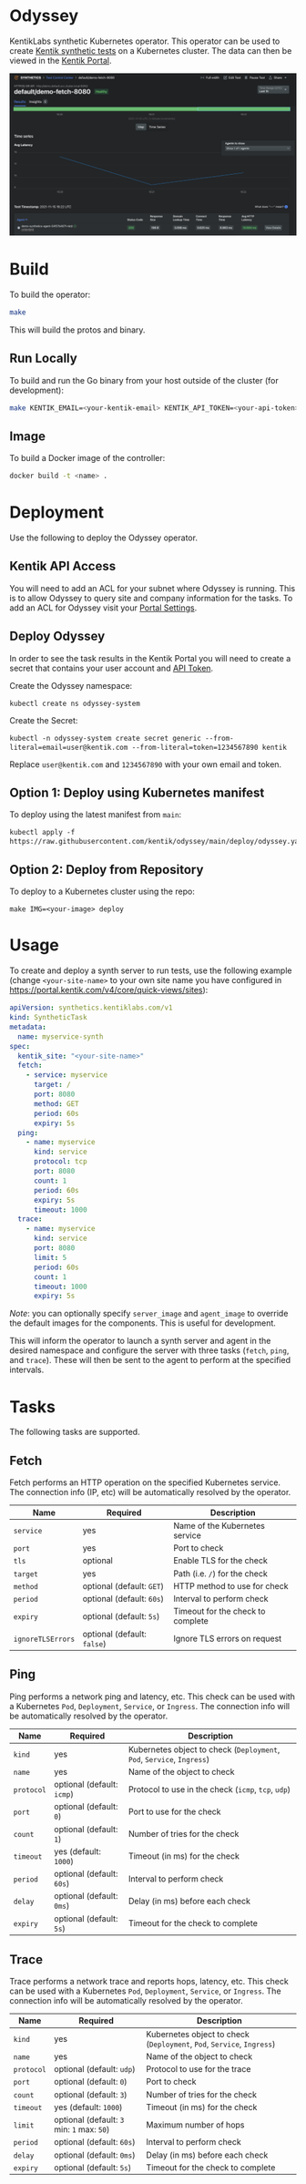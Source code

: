 # Odyssey
KentikLabs synthetic Kubernetes operator.  This operator can be used to create
[Kentik synthetic tests](https://www.kentik.com/product/synthetics/) on a Kubernetes cluster.
The data can then be viewed in the [Kentik Portal](https://www.kentik.com).

![Odyssey Example](/hack/odyssey-example-portal.png?raw=true)

# Build
To build the operator:

```bash
make
```

This will build the protos and binary.

## Run Locally
To build and run the Go binary from your host outside of the cluster (for development):

```bash
make KENTIK_EMAIL=<your-kentik-email> KENTIK_API_TOKEN=<your-api-token> install run
```

## Image
To build a Docker image of the controller:

```bash
docker build -t <name> .
```

# Deployment
Use the following to deploy the Odyssey operator.

## Kentik API Access
You will need to add an ACL for your subnet where Odyssey is running. This is to allow
Odyssey to query site and company information for the tasks. To add an ACL for Odyssey
visit your [Portal Settings](https://portal.kentik.com/v4/settings/access).

## Deploy Odyssey
In order to see the task results in the Kentik Portal you will need to create a secret
that contains your user account and [API Token](https://portal.kentik.com/v4/profile).

Create the Odyssey namespace:

```
kubectl create ns odyssey-system
```

Create the Secret:

```
kubectl -n odyssey-system create secret generic --from-literal=email=user@kentik.com --from-literal=token=1234567890 kentik
```

Replace `user@kentik.com` and `1234567890` with your own email and token.

## Option 1: Deploy using Kubernetes manifest
To deploy using the latest manifest from `main`:

```
kubectl apply -f https://raw.githubusercontent.com/kentik/odyssey/main/deploy/odyssey.yaml
```

## Option 2: Deploy from Repository
To deploy to a Kubernetes cluster using the repo:

```
make IMG=<your-image> deploy
```

# Usage
To create and deploy a synth server to run tests, use the following example (change `<your-site-name>` to your
own site name you have configured in https://portal.kentik.com/v4/core/quick-views/sites):

```yaml
apiVersion: synthetics.kentiklabs.com/v1
kind: SyntheticTask
metadata:
  name: myservice-synth
spec:
  kentik_site: "<your-site-name>"
  fetch:
    - service: myservice
      target: /
      port: 8080
      method: GET
      period: 60s
      expiry: 5s
  ping:
    - name: myservice
      kind: service
      protocol: tcp
      port: 8080
      count: 1
      period: 60s
      expiry: 5s
      timeout: 1000
  trace:
    - name: myservice
      kind: service
      port: 8080
      limit: 5
      period: 60s
      count: 1
      timeout: 1000
      expiry: 5s
```

*Note*: you can optionally specify `server_image` and `agent_image` to override the
default images for the components.  This is useful for development.

This will inform the operator to launch a synth server and agent in the desired namespace
and configure the server with three tasks (`fetch`, `ping`, and `trace`). These
will then be sent to the agent to perform at the specified intervals.

# Tasks
The following tasks are supported.

## Fetch
Fetch performs an HTTP operation on the specified Kubernetes service. The connection
info (IP, etc) will be automatically resolved by the operator.

|Name      |Required  | Description|
|----------|----------|----------|
| `service` | yes | Name of the Kubernetes service|
| `port` | yes | Port to check|
| `tls` | optional | Enable TLS for the check|
| `target` | yes | Path (i.e. `/`) for the check|
| `method` | optional (default: `GET`) | HTTP method to use for check |
| `period` | optional (default: `60s`) | Interval to perform check |
| `expiry` | optional (default: `5s`) | Timeout for the check to complete|
| `ignoreTLSErrors` | optional (default: `false`) | Ignore TLS errors on request |

## Ping
Ping performs a network ping and latency, etc. This check can be used
with a Kubernetes `Pod`, `Deployment`, `Service`, or `Ingress`. The connection info
will be automatically resolved by the operator.

|Name      |Required  | Description|
|----------|----------|----------|
| `kind` | yes | Kubernetes object to check (`Deployment`, `Pod`, `Service`, `Ingress`)|
| `name` | yes | Name of the object to check |
| `protocol` | optional (default: `icmp`) | Protocol to use in the check (`icmp`, `tcp`, `udp`)|
| `port` | optional (default: `0`) | Port to use for the check|
| `count` | optional (default: `1`) | Number of tries for the check|
| `timeout` | yes (default: `1000`) | Timeout (in ms) for the check|
| `period` | optional (default: `60s`) | Interval to perform check |
| `delay` | optional (default: `0ms`) | Delay (in ms) before each check|
| `expiry` | optional (default: `5s`) | Timeout for the check to complete|

## Trace
Trace performs a network trace and reports hops, latency, etc. This check can be used
with a Kubernetes `Pod`, `Deployment`, `Service`, or `Ingress`. The connection info
will be automatically resolved by the operator.

|Name      |Required  | Description|
|----------|----------|----------|
| `kind` | yes | Kubernetes object to check (`Deployment`, `Pod`, `Service`, `Ingress`)|
| `name` | yes | Name of the object to check |
| `protocol` | optional (default: `udp`) | Protocol to use for the trace |
| `port` | optional (default: `0`) | Port to check|
| `count` | optional (default: `3`) | Number of tries for the check|
| `timeout` | yes (default: `1000`) | Timeout (in ms) for the check|
| `limit` | optional (default: `3` min: `1` max: `50`) | Maximum number of hops|
| `period` | optional (default: `60s`) | Interval to perform check |
| `delay` | optional (default: `0ms`) | Delay (in ms) before each check|
| `expiry` | optional (default: `5s`) | Timeout for the check to complete|
